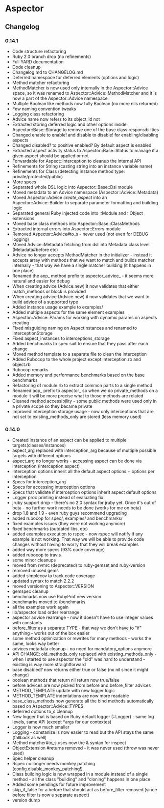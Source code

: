 # Aspector

## Changelog

### 0.14.1

* Code structure refactoring
* Ruby 2.0 branch drop (no refinements)
* Full YARD documentation
* Code cleanup
* Changelog.md to CHANGELOG.md
* Deferred namespace for deferred elements (options and logic)
* Method matcher refactoring
* MethodMatcher is now used only internally in the Aspector::Advice space, so it was renamed to Aspector::Advice::MethodMatcher and it is now a part of the Aspector::Advice namespace
* Multiple Boolean like methods now fully Boolean (no more nils returned)
* Few naming convention tweaks
* Logging class refactoring
* Advice name now refers to its object_id not
* Extracted storing deferred logic and other options inside Aspector::Base::Storage to remove one of the base class responsibilities
* Changed enable to enable! and disable to disable! for enabling/disabling aspects
* Changed disabled? to positive enabled? By default aspect is enabled
* Extracted aspect activity status to Aspector::Base::Status to manage if a given aspect should be applied or not
* Forwardable for Aspect::Interception to cleanup the internal API
* Refinements for String (casting string into an instance variable name)
* Refinements for Class (detecting instance method type: private/protected/public)
* More specs
* Separated whole DSL logic into Aspector::Base::Dsl module
* Moved metadata to an Advice namespace (Aspector::Advice::Metadata)
* Moved Aspector::Advice _create_aspect_ into an Aspector::Advice::Builder to separate parameter formatting and building logic
* Separated general Ruby injected code into ::Module and ::Object extensions
* Moved base class methods into Aspector::Base::ClassMethods
* Extracted internal errors into Aspector::Errors module
* Removed Aspector::Advice#to_s - never used (not even for DEBUG logging)
* Moved Advice::Metadata fetching from dsl into Metadata class level (Metadata#before etc)
* Advice no longer accepts MethodMatcher in the initializer - instead it accepts array with methods that we want to match and builds matcher internally - that way we have a single matcher building (it happens in one place)
* Renamed the aop_ method prefix to aspector_advice_ - it seems more natural and easier for debug
* When creating advice (Advice.new) it now validates that either match_methods or block is provided
* When creating advice (Advice.new) it now validates that we want to build advice of a supported type
* Added instance usage example to examples/
* Added multiple aspects for the same element examples
* Aspector::Advice::Params for working with dynamic params on aspects creating
* Fixed misguiding naming on AspectInstances and renamed to InterceptionStorage
* Fixed aspect_instances to interceptions_storage
* Added benchmarks to spec suit to ensure that they pass after each change
* Moved method template to a separate file to clean the interception
* Added Rubocop to the whole project except interception.rb and object.rb
* Rubocop remarks
* Added memory and performance benchmarks based on the base benchmarks
* Refactoring of module.rb to extract common parts to a single method
* Renamed aop_ prefix to aspector_ so when we do private_methods on a module it will be more precise what to those methods are related
* Cleaned method accessibility - some public methods were used only in a private scope so they became private
* Improved interception storage usage - now only interceptions that are not set to existing_methods_only are stored (less memory used)

### 0.14.0

* Created instance of an aspect can be applied to multiple targets(classes/instances)
* aspect_arg replaced with interception_arg because of multiple possible targets with different options
* aspect_arg no longer works - accessing aspect can be done via interception (interception.aspect)
* Interception options inherit all the default aspect options + options per interception
* Specs for interception_arg
* Specs for accessing interception options
* Specs that validate if interception options inherit aspect default options
* Logger proc printing instead of evaluating fix
* jruby support drop - there's no 2.0 syntax for jruby yet. Once it's out of beta - no further work needs to be done (works for me on beta)
* drop 1.8 and 1.9 - even ruby guys recommend upgrading
* added rubocop for spec/, examples/ and benchmarks/
* fixed examples issues (they were not working anymore)
* fixed benchmarks (outdated libs, etc)
* added examples execution to rspec - now rspec will notify if any example is not working. That way we will be able to provide code changes without having to worry that they will break examples
* added way more specs (93% code coverage)
* added rubocop to travis
* some minor cleanups
* moved from rvmrc (deprecated) to ruby-gemset and ruby-version
* removed unused gems
* added simplecov to track code coverage
* updated syntax to match 2.2.2
* moved versioning to Aspector::VERSION
* gemspec cleanup
* benchmarks now use RubyProf new version
* benchmarks moved to /benchmarks
* all the examples work again
* lib/aspector load order rearrange
* aspector advice rearrange - now it doesn't have to use integer values with constants
* before_filter as a separate TYPE - that way we don't have to "if" anything - works out of the box easier
* some method optimization or rewrites for many methods - works the same, looks way better
* advices metadata cleanup - no need for mandatory_options anymore
* API CHANGE: old_methods_only replaced with existing_methods_only - when I started to use aspector the "old" was hard to understand - existing is way more straightforward
* base disabled? now returns either true or false (no nil since it might change)
* boolean methods that return nil return now true/false
* before advices are now picked from before and before_filter advices
* METHOD_TEMPLATE update with new logger logic
* METHOD_TEMPLATE indentations are now more readable
* base_class_methods now generate all the bind methods automatically based on Aspector::Advice::TYPES
* deferred options to_s cleanup
* New logger that is based on Ruby default logger (::Logger) - same log levels, same API (except *args for our contextes)
* Logger is now much smaller
* Logging - constanize is now easier to read but the API stays the same (fallback as well)
* Method matcher#to_s uses now the & syntax for inspect
* ObjectExtension #returns removed - it was never used (throw was never used)
* Spec helper cleanup
* Rspec no longer needs monkey patching (config.disable_monkey_patching!)
* Class building logic is now wrapped in a module instead of a single method - all the class "building" and "cloning" happens in one place
* Added some pendings for future improvement
* skip_if_false for a before that should act as before_filter removed (since before filter is now a separate aspect)
* version dump
